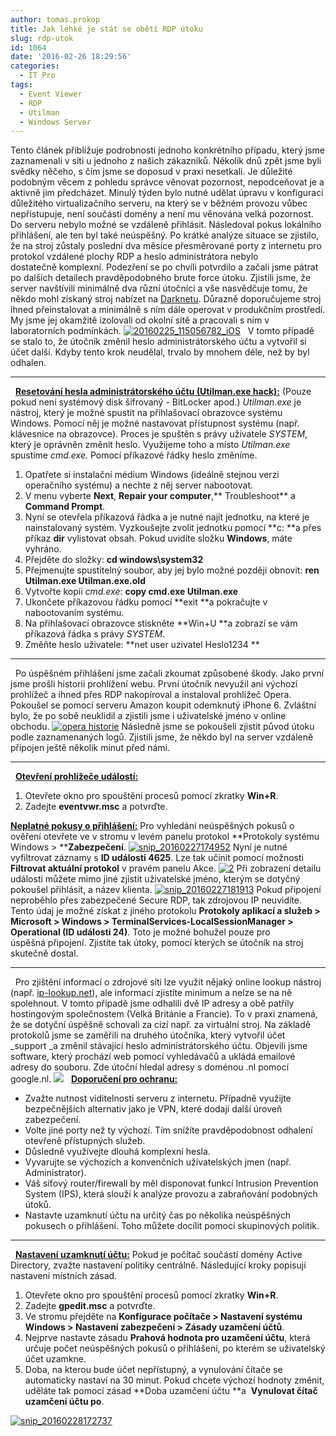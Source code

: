 ```yaml
---
author: tomas.prokop
title: Jak lehké je stát se obětí RDP útoku
slug: rdp-utok
id: 1064
date: '2016-02-26 18:29:56'
categories:
  - IT Pro
tags:
  - Event Viewer
  - RDP
  - Utilman
  - Windows Server
---
```


Tento článek přiblížuje podrobnosti jednoho konkrétního případu, který jsme zaznamenali v síti u jednoho z našich zákazníků. Několik dnů zpět jsme byli svědky něčeho, s čím jsme se doposud v praxi nesetkali. Je důležité podobným věcem z pohledu správce věnovat pozornost, nepodceňovat je a aktivně jim předcházet. Minulý týden bylo nutné udělat úpravu v konfiguraci důležitého virtualizačního serveru, na který se v běžném provozu vůbec nepřistupuje, není součástí domény a není mu věnována velká pozornost. Do serveru nebylo možné se vzdáleně přihlásit. Následoval pokus lokálního přihlášení, ale ten byl také neúspěšný. Po krátké analýze situace se zjistilo, že na stroj zůstaly poslední dva měsíce přesměrované porty z internetu pro protokol vzdálené plochy RDP a heslo administrátora nebylo dostatečně komplexní. Podezření se po chvíli potvrdilo a začali jsme pátrat po dalších detailech pravděpodobného brute force útoku. Zjistili jsme, že server navštívili minimálně dva různí útočníci a vše nasvědčuje tomu, že někdo mohl získaný stroj nabízet na [Darknetu](http://www.kurzy.cz/zpravy/382630-darknet-aneb-cesta-do-hlubin-internetu/). Důrazně doporučujeme stroj ihned přeinstalovat a minimálně s ním dále operovat v produkčním prostředí. My jsme jej okamžitě izolovali od okolní sítě a pracovali s ním v laboratorních podmínkách. [![20160225_115056782_iOS](/uploads/2016/02/20160225_115056782_iOS.jpg)](/uploads/2016/02/20160225_115056782_iOS.jpg)    V tomto případě se stalo to, že útočník změnil heslo administrátorského účtu a vytvořil si účet další. Kdyby tento krok neudělal, trvalo by mnohem déle, než by byl odhalen.

* * *

  <span style="text-decoration: underline">**Resetování hesla administrátorského účtu (Utilman.exe hack):**</span> (Pouze pokud není systémový disk šifrovaný - BitLocker apod.) _Utilman.exe_ je nástroj, který je možné spustit na přihlašovací obrazovce systému Windows. Pomocí něj je možné nastavovat přístupnost systému (např. klávesnice na obrazovce). Proces je spuštěn s právy uživatele _SYSTEM_, který je oprávněn změnit heslo. Využijeme toho a místo _Utilman.exe_ spustíme _cmd.exe._ Pomocí příkazové řádky heslo změníme.

1.  Opatřete si instalační médium Windows (ideálně stejnou verzi operačního systému) a nechte z něj server nabootovat.
2.  V menu vyberte **Next**, **Repair your computer**,** Troubleshoot** a **Command Prompt**.
3.  Nyní se otevřela příkazová řádka a je nutné najít jednotku, na které je nainstalovaný systém. Vyzkoušejte zvolit jednotku pomocí **c: **a přes příkaz **dir** vylistovat obsah. Pokud uvidíte složku **Windows**, máte vyhráno.
4.  Přejděte do složky: **cd windows\system32**
5.  Přejmenujte spustitelný soubor, aby jej bylo možné později obnovit: **ren Utilman.exe Utilman.exe.old**
6.  Vytvořte kopii _cmd.exe_: **copy cmd.exe Utilman.exe**
7.  Ukončete příkazovou řádku pomocí **exit **a pokračujte v nabootovaním systému.
8.  Na přihlašovací obrazovce stiskněte **Win+U **a zobrazí se vám příkazová řádka s právy _SYSTEM_.
9.  Změňte heslo uživatele: **net user uzivatel Heslo1234 **

* * *

  Po úspěšném přihlášení jsme začali zkoumat způsobené škody. Jako první jsme prošli historii prohlížení webu. První útočník nevyužil ani výchozí prohlížeč a ihned přes RDP nakopíroval a instaloval prohlížeč Opera. Pokoušel se pomocí serveru Amazon koupit odemknutý iPhone 6\. Zvláštní bylo, že po sobě neuklidil a zjistili jsme i uživatelské jméno v online obchodu. [![opera historie](/uploads/2016/02/opera-historie-e1456679745928.png)](/uploads/2016/02/opera-historie-e1456679745928.png) Následně jsme se pokoušeli zjistit původ útoku podle zaznamenaných logů. Zjistili jsme, že někdo byl na server vzdáleně připojen ještě několik minut před námi.

* * *

  <span style="text-decoration: underline">**Otevření prohlížeče událostí:**</span>

1.  Otevřete okno pro spouštění procesů pomocí zkratky **Win+R**.
2.  Zadejte **eventvwr.msc** a potvrďte.

**<span style="text-decoration: underline">Neplatné pokusy o přihlášení:</span>** Pro vyhledání neúspěšných pokusů o ověření otevřete ve v stromu v levém panelu protokol **Protokoly systému Windows > ****Zabezpečení**. [![snip_20160227174952](/uploads/2016/02/snip_20160227174952.png)](/uploads/2016/02/snip_20160227174952.png) Nyní je nutné vyfiltrovat záznamy s **ID události 4625**. Lze tak učinit pomocí možnosti **Filtrovat aktuální protokol** v pravém panelu Akce. [![2](/uploads/2016/02/2.png)](/uploads/2016/02/2.png) Při zobrazení detailu události můžete mimo jiné zjistit uživatelské jméno, kterým se dotyčný pokoušel přihlásit, a název klienta. [![snip_20160227181913](/uploads/2016/02/snip_20160227181913.png)](/uploads/2016/02/snip_20160227181913.png) Pokud připojení neproběhlo přes zabezpečené Secure RDP, tak zdrojovou IP neuvidíte. Tento údaj je možné získat z jiného protokolu **Protokoly aplikací a služeb > Microsoft > Windows > TerminalServices-LocalSessionManager > Operational (ID události 24)**. Toto je možné bohužel pouze pro úspěšná připojení. Zjistíte tak útoky, pomocí kterých se útočník na stroj skutečně dostal.

* * *

  Pro zjištění informací o zdrojové síti lze využít nějaký online lookup nástroj (např. [ip-lookup.net](http://ip-lookup.net/)), ale informací zjistíte minimum a nelze se na ně spolehnout. V tomto případě jsme odhalili dvě IP adresy a obě patřily hostingovým společnostem (Velká Británie a Francie). To v praxi znamená, že se dotyční úspěšně schovali za cizí např. za virtuální stroj. Na základě protokolů jsme se zaměřili na druhého útočníka, který vytvořil účet _support _a změnil stávající heslo administrátorského účtu. Objevili jsme software, který prochází web pomocí vyhledávačů a ukládá emailové adresy do souboru. Zde útoční hledal adresy s doménou .nl pomocí google.nl. [![](/uploads/2016/02/spidermail.png)](/uploads/2016/02/spidermail.png)   <span style="text-decoration: underline">**Doporučení pro ochranu:**</span>

*   Zvažte nutnost viditelnosti serveru z internetu. Případně využijte bezpečnějších alternativ jako je VPN, které dodají další úroveň zabezpečení.
*   Volte jiné porty než ty výchozí. Tím snížíte pravděpodobnost odhalení otevřeně přístupných služeb.
*   Důsledně využívejte dlouhá komplexní hesla.
*   Vyvarujte se výchozích a konvenčních uživatelských jmen (např. Administrator).
*   Váš síťový router/firewall by měl disponovat funkcí Intrusion Prevention System (IPS), která slouží k analýze provozu a zabraňování podobných útoků.
*   Nastavte uzamknutí účtu na určitý čas po několika neúspěšných pokusech o přihlášení. Toho můžete docílit pomocí skupinových politik.

* * *

  <span style="text-decoration: underline">**Nastavení uzamknutí účtu:**</span> Pokud je počítač součástí domény Active Directory, zvažte nastavení politiky centrálně. Následující kroky popisují nastavení místních zásad.

1.  Otevřete okno pro spouštění procesů pomocí zkratky **Win+R**.
2.  Zadejte **gpedit.msc** a potvrďte.
3.  Ve stromu přejděte na **Konfigurace počítače > Nastavení systému Windows > Nastavení zabezpečení > Zásady uzamčení účtů**.
4.  Nejprve nastavte zásadu **Prahová hodnota pro uzamčení účtu**, která určuje počet neúspěšných pokusů o přihlášení, po kterém se uživatelský účet uzamkne.
5.  Doba, na kterou bude účet nepřístupný, a vynulování čítače se automaticky nastaví na 30 minut. Pokud chcete výchozí hodnoty změnit, uděláte tak pomocí zásad **Doba uzamčení účtu **a  **Vynulovat čítač uzamčení účtu po**.

[![snip_20160228172737](/uploads/2016/02/snip_20160228172737.png)](/uploads/2016/02/snip_20160228172737.png)